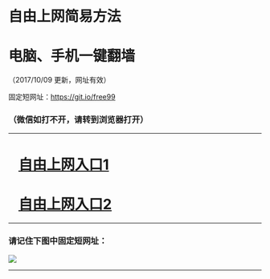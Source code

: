 ﻿# 自由上网简易方法

# 电脑、手机一键翻墙

（2017/10/09 更新，网址有效）

固定短网址：https://git.io/free99

### （微信如打不开，请转到浏览器打开）


***





# &nbsp;&nbsp; <a href="http://ft1717913559.fwq-tz-1001.info/fwqtz01.html?t=100900131470 " target="_blank">自由上网入口1</a>
# &nbsp;&nbsp; <a href="http://ft2414829859.fwq-tz-1002.info/fwqtz02.html?t=10090013207 " target="_blank">自由上网入口2</a>
***

### 请记住下图中固定短网址：

<img src="https://s3-us-west-2.amazonaws.com/fwq-1001/yjfq-20170905okok.png" /> 


***

